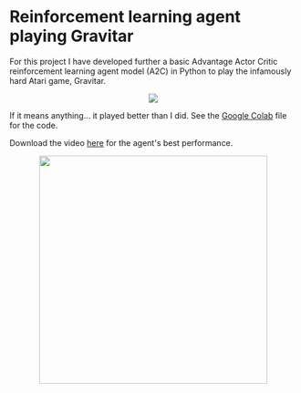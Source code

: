 # Reinforcement learning agent playing Gravitar

For this project I have developed further a basic Advantage Actor Critic reinforcement learning agent model (A2C) in Python to play the infamously hard Atari game, Gravitar. 

<p align="center">
<img src="https://user-images.githubusercontent.com/44368206/160681949-8a4ab91e-7a88-4f1d-aead-71de3442f574.png" >
  </p>

If it means anything... it played better than I did.
See the [Google Colab](<./A2C_Atari.ipynb>) file for the code.

Download the video [here](./openaigym.video.0.4017.video000380-950.mp4) for the agent's best performance.

<p align="center">
<img src="https://user-images.githubusercontent.com/44368206/160682735-9eeccb75-4229-4d88-ab1a-ff6e4d7f12f5.gif" width=400>
</p>
